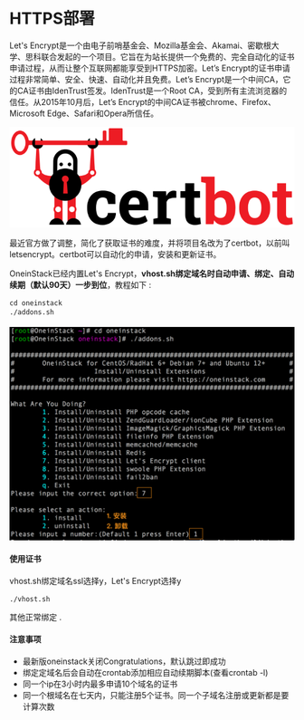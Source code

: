 # HTTPS部署

Let's Encrypt是一个由电子前哨基金会、Mozilla基金会、Akamai、密歇根大学、思科联合发起的一个项目。它旨在为站长提供一个免费的、完全自动化的证书申请过程，从而让整个互联网都能享受到HTTPS加密。Let’s Encrypt的证书申请过程非常简单、安全、快速、自动化并且免费。Let’s Encrypt是一个中间CA，它的CA证书由IdenTrust签发。IdenTrust是一个Root CA，受到所有主流浏览器的信任。从2015年10月后，Let’s Encrypt的中间CA证书被chrome、Firefox、Microsoft Edge、Safari和Opera所信任。

![](/assets/certbot.png)

最近官方做了调整，简化了获取证书的难度，并将项目名改为了certbot，以前叫letsencrypt。certbot可以自动化的申请，安装和更新证书。

OneinStack已经内置Let's Encrypt，**vhost.sh绑定域名时自动申请、绑定、自动续期（默认90天）一步到位**，教程如下 :

```
cd oneinstack
./addons.sh
```

#### ![](/assets/addons.png)

#### 使用证书

vhost.sh绑定域名ssl选择y，Let's Encrypt选择y

```
./vhost.sh
```

其他正常绑定 . 

#### 注意事项

* 最新版oneinstack关闭Congratulations，默认跳过即成功
* 绑定定域名后会自动在crontab添加相应自动续期脚本\(查看crontab -l\)
* 同一个ip在3小时内最多申请10个域名的证书
* 同一个根域名在七天内，只能注册5个证书。同一个子域名注册或更新都是要计算次数



